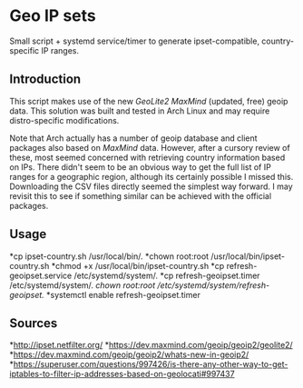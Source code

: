 Geo IP sets
============
Small script + systemd service/timer to generate ipset-compatible, country-specific IP ranges.

Introduction
------------
This script makes use of the new *GeoLite2 MaxMind* (updated, free) geoip data. This solution was built and tested in Arch Linux and may require distro-specific modifications.

Note that Arch actually has a number of geoip database and client packages also based on *MaxMind* data. However, after a cursory review of these, most seemed concerned with retrieving country information based on IPs. There didn't seem to be an obvious way to get the full list of IP ranges for a geographic region, although its certainly possible I missed this. Downloading the CSV files directly seemed the simplest way forward. I may revisit this to see if something similar can be achieved with the official packages.

Usage
------------
*cp ipset-country.sh /usr/local/bin/.
*chown root:root /usr/local/bin/ipset-country.sh
*chmod +x /usr/local/bin/ipset-country.sh
*cp refresh-geoipset.service /etc/systemd/system/.
*cp refresh-geoipset.timer /etc/systemd/system/.
*chown root:root /etc/systemd/system/refresh-geoipset.*
*systemctl enable refresh-geoipset.timer

Sources
------------
*http://ipset.netfilter.org/
*https://dev.maxmind.com/geoip/geoip2/geolite2/
*https://dev.maxmind.com/geoip/geoip2/whats-new-in-geoip2/
*https://superuser.com/questions/997426/is-there-any-other-way-to-get-iptables-to-filter-ip-addresses-based-on-geolocati#997437
